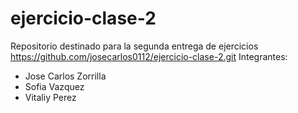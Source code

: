 # ejercicio-clase-2
Repositorio destinado para la segunda entrega de ejercicios
https://github.com/josecarlos0112/ejercicio-clase-2.git
Integrantes: 
- Jose Carlos Zorrilla
- Sofia Vazquez
- Vitaliy Perez
